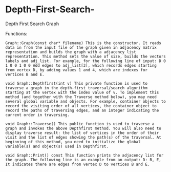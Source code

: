 # Depth-First-Search-

Depth First Search Graph

Functions:

    Graph::Graph(const char* filename) This is the constructor. It reads data in from the input file of the graph given in adjacency matrix representation and builds the graph with a adjacency list representation. This method sets the value of size, builds the vectors labels and adj_list. For example, for the following line of input: D 0 1 0 0 1 0 0 Add edges to adj_list[3], which records edges starting from vertex D, by adding values 1 and 4, which are indexes for vertices B and E.

    void Graph::Depthfirst(int v) This private function is used to traverse a graph in the depth-first traversal/search algorithm starting at the vertex with the index value of v. To implement this method (and together with the Traverse method below), you may need several global variable and objects. For example, container objects to record the visiting order of all vertices, the container object to record the paths of traversing edges, and an integer indicating the current order in traversing.

    void Graph::Traverse() This public function is used to traverse a graph and invokes the above Depthfirst method. You will also need to display traverse result: the list of vertices in the order of their visit and the list of edges showing the path(s) of the traversal. At beginning of this method, you need to initialize the global variable(s) and object(s) used in Depthfirst.

    void Graph::Print() const This function prints the adjacency list for the graph. The following line is an example from an output: D: B, E, It indicates there are edges from vertex D to vertices B and E.
